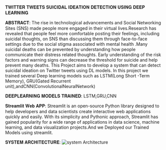 𝐓𝐖𝐈𝐓𝐓𝐄𝐑 𝐓𝐖𝐄𝐄𝐓𝐒 𝐒𝐔𝐈𝐂𝐈𝐃𝐀𝐋 𝐈𝐃𝐄𝐀𝐓𝐈𝐎𝐍 𝐃𝐄𝐓𝐄𝐂𝐓𝐈𝐎𝐍 𝐔𝐒𝐈𝐍𝐆 𝐃𝐄𝐄𝐏 𝐋𝐄𝐀𝐑𝐍𝐈𝐍𝐆

𝐀𝐁𝐒𝐓𝐑𝐀𝐂𝐓:
  The rise in technological advancements and Social Networking Sites (SNS) made people more engaged 
  in their virtual lives.Research has revealed that people feel more comfortable posting their feelings, 
  including suicidal thoughts, on SNS than discussing them through face-to-face settings due to the social 
  stigma associated with mental health .Many suicidal deaths can be prevented by understanding how people 
  communicate their distress related thoughts. Early understanding of the risk factors and warning signs 
  can decrease the threshold for suicide and help prevent many deaths. This Project aims to develop a 
  system that can detect suicidal ideation on Twitter tweets using DL models. In this project we trained 
  several Deep learning models such as LSTM(Long Short -Term Memory), GRU(Gated Recurrent unit),andCNN(ConvolutionalNeuralNetwork)

𝐃𝐄𝐄𝐏𝐋𝐄𝐀𝐑𝐍𝐈𝐍𝐆 𝐌𝐎𝐃𝐄𝐋𝐒 𝐓𝐑𝐀𝐈𝐍𝐄𝐃: LSTM,GRU,CNN
          
𝐒𝐭𝐫𝐞𝐚𝐦𝐥𝐢𝐭 𝐖𝐞𝐛 𝐀𝐏𝐏:
      Streamlit is an open-source Python library designed to help developers and data 
      scientists create interactive web applications quickly and easily. With its simplicity 
      and Pythonic approach, Streamlit has gained popularity for a wide range of 
      applications in data science, machine learning, and data visualization projects.And we
      Deployed our Trained Models using streamlit.
      
𝐒𝐘𝐒𝐓𝐄𝐌 𝐀𝐑𝐂𝐇𝐈𝐓𝐄𝐂𝐓𝐔𝐑𝐄:
                       ![system Architecture](https://github.com/deepthi16032002/Suicidal-Ideation-Detection-Using-Deep-Learning/assets/134869226/358ffc20-0519-4091-a4c4-2d141677907a)

                



          
          
                            
                                
